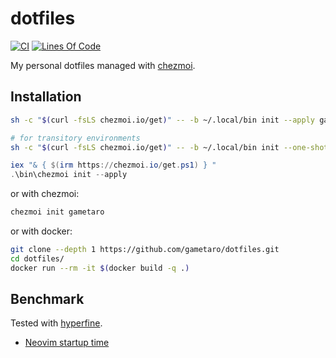 # dotfiles

[![CI](https://github.com/gametaro/dotfiles/actions/workflows/ci.yml/badge.svg)](https://github.com/gametaro/dotfiles/actions/workflows/ci.yml)
[![Lines Of Code](https://tokei.rs/b1/github/gametaro/dotfiles?category=code)](https://github.com/XAMPPRocky/tokei)

My personal dotfiles managed with [chezmoi](https://github.com/twpayne/chezmoi).

## Installation

```bash
sh -c "$(curl -fsLS chezmoi.io/get)" -- -b ~/.local/bin init --apply gametaro

# for transitory environments
sh -c "$(curl -fsLS chezmoi.io/get)" -- -b ~/.local/bin init --one-shot gametaro
```

```powershell
iex "& { $(irm https://chezmoi.io/get.ps1) } "
.\bin\chezmoi init --apply
```
or with chezmoi:

```bash
chezmoi init gametaro
```

or with docker:

```bash
git clone --depth 1 https://github.com/gametaro/dotfiles.git
cd dotfiles/
docker run --rm -it $(docker build -q .)
```

## Benchmark

Tested with [hyperfine](https://github.com/sharkdp/hyperfine).

* [Neovim startup time](https://gametaro.github.io/dotfiles/dev/bench/)  
